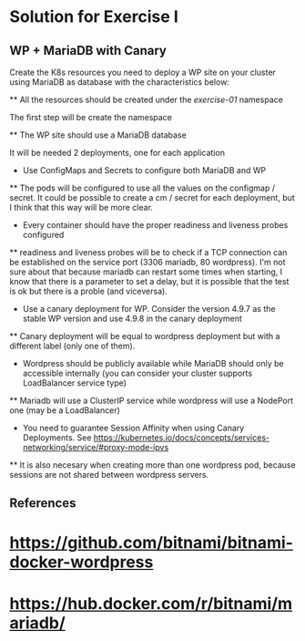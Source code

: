 # Solution for Exercise I

## WP + MariaDB with Canary

Create the K8s resources you need to deploy a WP site on your cluster using
MariaDB as database with the characteristics below:

** All the resources should be created under the *exercise-01* namespace

The first step will be create the namespace

** The WP site should use a MariaDB database

It will be needed 2 deployments, one for each application

* Use ConfigMaps and Secrets to configure both MariaDB and WP

** The pods will be configured to use all the values on the configmap / secret.
It could be possible to create a cm / secret for each deployment, but I think
that this way will be more clear.

* Every container should have the proper readiness and liveness probes
configured

** readiness and liveness probes will be to check if a TCP connection can be 
established on the service port (3306 mariadb, 80 wordpress). I'm not sure
about that because mariadb can restart some times when starting, I know that
there is a parameter to set a delay, but it is possible that the test is ok
but there is a proble (and viceversa).

* Use a canary deployment for WP. Consider the version 4.9.7 as the stable WP
version and use 4.9.8 in the canary deployment

** Canary deployment will be equal to wordpress deployment but with a different
label (only one of them).

* Wordpress should be publicly available while MariaDB should only be accessible
internally (you can consider your cluster supports LoadBalancer service type)

** Mariadb will use a ClusterIP service while wordpress will use a NodePort one 
(may be a LoadBalancer)

* You need to guarantee Session Affinity when using Canary Deployments. See https://kubernetes.io/docs/concepts/services-networking/service/#proxy-mode-ipvs

** It is also necesary when creating more than one wordpress pod, because sessions
are not shared between wordpress servers.

## References
# https://github.com/bitnami/bitnami-docker-wordpress
# https://hub.docker.com/r/bitnami/mariadb/
